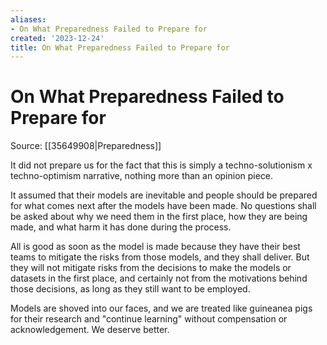 ```yaml
---
aliases:
- On What Preparedness Failed to Prepare for
created: '2023-12-24'
title: On What Preparedness Failed to Prepare for
---
```


# On What Preparedness Failed to Prepare for

Source: [[35649908|Preparedness]]

It did not prepare us for the fact that this is simply a techno-solutionism x techno-optimism narrative, nothing more than an opinion piece.

It assumed that their models are inevitable and people should be prepared for what comes next after the models have been made. No questions shall be asked about why we need them in the first place, how they are being made, and what harm it has done during the process.

All is good as soon as the model is made because they have their best teams to mitigate the risks from those models, and they shall deliver. But they will not mitigate risks from the decisions to make the models or datasets in the first place, and certainly not from the motivations behind those decisions, as long as they still want to be employed.

Models are shoved into our faces, and we are treated like guineanea pigs for their research and "continue learning" without compensation or acknowledgement. We deserve better.